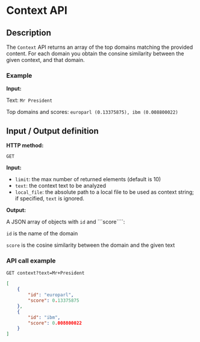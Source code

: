 # Context API

## Description
The ```Context``` API returns an array of the top domains matching the provided content.
For each domain you obtain the consine similarity between the given context, and that domain.

### Example

**Input:**

Text:
```Mr President```

Top domains and scores:
```europarl (0.13375875), ibm (0.008800022)```

## Input / Output definition

**HTTP method:**

``` GET ```

**Input:**

* ```limit```: the max number of returned elements (default is 10)
* ```text```: the context text to be analyzed
* ```local_file```: the absolute path to a local file to be used as context string; if specified, ```text``` is ignored. 

**Output:**

A JSON array of objects with ```id``` and ```score````:

```id``` is the name of the domain

```score``` is the cosine similarity between the domain and the given text

### API call example

```GET context?text=Mr+President```

```json
[
    {
        "id": "europarl",
        "score": 0.13375875
    },
    {
        "id": "ibm",
        "score": 0.008800022
    }
]
```
